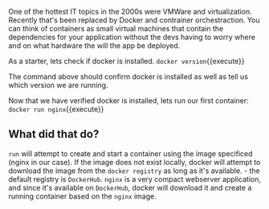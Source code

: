 One of the hottest IT topics in the 2000s were VMWare and virtualization. 
Recently that's been replaced by Docker and contrainer orchestraction. 
You can think of containers as small virtual machines that contain the dependencies for your application without the devs having to worry where and on what hardware the will the app be deployed.

As a starter, lets check if docker is installed.
`docker version`{{execute}}

The command above should confirm docker is installed as well as tell us which version we are running.



Now that we have verified docker is installed, lets run our first container:
`docker run nginx`{{execute}}


<h2>What did that do?</h2>

`run` will attempt to create and start a container using the image specificed (nginx in our case). If the image does
not exist locally, docker will attempt to download the image from the `docker registry` as long as it's available. - the default registry is `DockerHub`.
`nginx` is a very compact webserver application, and since it's available on `DockerHub`, docker will download it and create a running container based on the `nginx` image.
